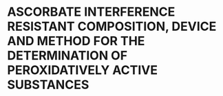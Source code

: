 # ASCORBATE INTERFERENCE RESISTANT COMPOSITION, DEVICE AND METHOD FOR THE DETERMINATION OF PEROXIDATIVELY ACTIVE SUBSTANCES